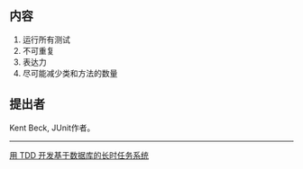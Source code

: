 ## 内容
1. 运行所有测试
2. 不可重复
3. 表达力
4. 尽可能减少类和方法的数量

## 提出者
Kent Beck, JUnit作者。

---
[用 TDD 开发基于数据库的长时任务系统](https://brightliao.com/2022/07/05/tdd-to-develop-a-long-running-task-system/)